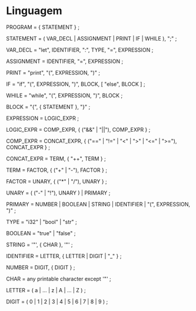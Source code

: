 # Linguagem

PROGRAM     = { STATEMENT } ;

STATEMENT   = ( VAR_DECL | ASSIGNMENT | PRINT | IF | WHILE ), ";" ;

VAR_DECL    = "let", IDENTIFIER, ":", TYPE, "=", EXPRESSION ;

ASSIGNMENT  = IDENTIFIER, "=", EXPRESSION ;

PRINT       = "print", "(", EXPRESSION, ")" ;

IF          = "if", "(", EXPRESSION, ")", BLOCK, [ "else", BLOCK ] ;

WHILE       = "while", "(", EXPRESSION, ")", BLOCK ;

BLOCK       = "{", { STATEMENT }, "}" ;

EXPRESSION  = LOGIC_EXPR ;

LOGIC_EXPR  = COMP_EXPR, { ("&&" | "||"), COMP_EXPR } ;

COMP_EXPR   = CONCAT_EXPR, { ("==" | "!=" | "<" | ">" | "<=" | ">="), CONCAT_EXPR } ;

CONCAT_EXPR = TERM, { "++", TERM } ;

TERM        = FACTOR, { ("+" | "-"), FACTOR } ;

FACTOR      = UNARY, { ("*" | "/"), UNARY } ;

UNARY       = ( ("-" | "!"), UNARY ) | PRIMARY ;

PRIMARY     = NUMBER | BOOLEAN | STRING | IDENTIFIER | "(", EXPRESSION, ")" ;

TYPE        = "i32" | "bool" | "str" ;

BOOLEAN     = "true" | "false" ;

STRING      = '"', { CHAR }, '"' ;

IDENTIFIER  = LETTER, { LETTER | DIGIT | "_" } ;

NUMBER      = DIGIT, { DIGIT } ;

CHAR        = any printable character except '"' ;

LETTER      = ( a | ... | z | A | ... | Z ) ;

DIGIT       = ( 0 | 1 | 2 | 3 | 4 | 5 | 6 | 7 | 8 | 9 ) ;
